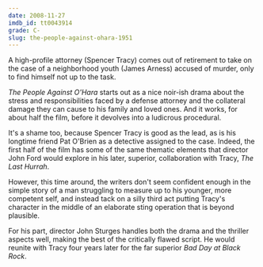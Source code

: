 ```yaml
---
date: 2008-11-27
imdb_id: tt0043914
grade: C-
slug: the-people-against-ohara-1951
---
```


A high-profile attorney (Spencer Tracy) comes out of retirement to take on the case of a neighborhood youth (James Arness) accused of murder, only to find himself not up to the task.

_The People Against O'Hara_ starts out as a nice noir-ish drama about the stress and responsibilities faced by a defense attorney and the collateral damage they can cause to his family and loved ones. And it works, for about half the film, before it devolves into a ludicrous procedural.

It's a shame too, because Spencer Tracy is good as the lead, as is his longtime friend Pat O'Brien as a detective assigned to the case. Indeed, the first half of the film has some of the same thematic elements that director John Ford would explore in his later, superior, collaboration with Tracy, <span data-imdb-id="tt0051845">_The Last Hurrah_</span>.

However, this time around, the writers don't seem confident enough in the simple story of a man struggling to measure up to his younger, more competent self, and instead tack on a silly third act putting Tracy's character in the middle of an elaborate sting operation that is beyond plausible.

For his part, director John Sturges handles both the drama and the thriller aspects well, making the best of the critically flawed script. He would reunite with Tracy four years later for the far superior <span data-imdb-id="tt0047849">_Bad Day at Black Rock_</span>.
